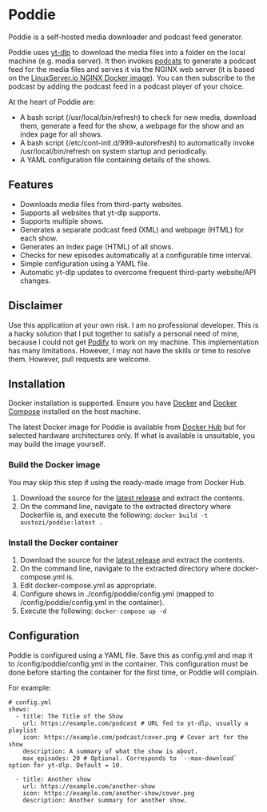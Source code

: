 # Poddie

Poddie is a self-hosted media downloader and podcast feed generator. 

Poddie uses [yt-dlp](https://github.com/yt-dlp/yt-dlp) to download the media files into a folder on the local machine (e.g. media server). It then invokes [podcats](https://github.com/jakubroztocil/podcats) to generate a podcast feed for the media files and serves it via the NGINX web server (it is based on the [LinuxServer.io NGINX Docker image](https://github.com/linuxserver/docker-nginx)). You can then subscribe to the podcast by adding the podcast feed in a podcast player of your choice.

At the heart of Poddie are:

- A bash script (/usr/local/bin/refresh) to check for new media, download them, generate a feed for the show, a webpage for the show and an index page for all shows.
- A bash script (/etc/cont-init.d/999-autorefresh) to automatically invoke /usr/local/bin/refresh on system startup and periodically.
- A YAML configuration file containing details of the shows.

## Features

- Downloads media files from third-party websites.
- Supports all websites that yt-dlp supports.
- Supports multiple shows.
- Generates a separate podcast feed (XML) and webpage (HTML) for each show.
- Generates an index page (HTML) of all shows.
- Checks for new episodes automatically at a configurable time interval.
- Simple configuration using a YAML file.
- Automatic yt-dlp updates to overcome frequent third-party website/API changes.

## Disclaimer

Use this application at your own risk. I am no professional developer. This is a hacky solution that I put together to satisfy a personal need of mine, because I could not get [Podify](https://github.com/podify-org/podify) to work on my machine. This implementation has many limitations. However, I may not have the skills or time to resolve them. However, pull requests are welcome.

## Installation

Docker installation is supported. Ensure you have [Docker](https://docs.docker.com/get-docker/) and [Docker Compose](https://docs.docker.com/compose/) installed on the host machine. 

The latest Docker image for Poddie is available from [Docker Hub](https://hub.docker.com/r/austozi/poddie) but for selected hardware architectures only. If what is available is unsuitable, you may build the image yourself.

### Build the Docker image

You may skip this step if using the ready-made image from Docker Hub.

1. Download the source for the [latest release](https://github.com/austozi/poddie/releases/latest) and extract the contents.
2. On the command line, navigate to the extracted directory where Dockerfile is, and execute the following: `docker build -t austozi/poddie:latest .`

### Install the Docker container

1. Download the source for the [latest release](https://github.com/austozi/poddie/releases/latest) and extract the contents.
2. On the command line, navigate to the extracted directory where docker-compose.yml is.
3. Edit docker-compose.yml as appropriate.
4. Configure shows in ./config/poddie/config.yml (mapped to /config/poddie/config.yml in the container).
5. Execute the following: `docker-compose up -d`

## Configuration

Poddie is configured using a YAML file. Save this as config.yml and map it to /config/poddie/config.yml in the container. This configuration must be done before starting the container for the first time, or Poddie will complain.

For example:

```
# config.yml
shows:
  - title: The Title of the Show
    url: https://example.com/podcast # URL fed to yt-dlp, usually a playlist
    icon: https://example.com/podcast/cover.png # Cover art for the show
    description: A summary of what the show is about.
    max_episodes: 20 # Optional. Corresponds to `--max-download` option for yt-dlp. Default = 10.
    
  - title: Another show
    url: https://example.com/another-show
    icon: https://example.com/another-show/cover.png
    description: Another summary for another show.
```

